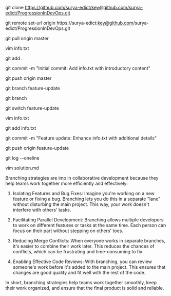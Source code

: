  git clone https://github.com/surya-edict/key@github.com/surya-edict/ProgressionInDevOps.git
 
 git remote set-url origin https://surya-edict:key@github.com/surya-edict/ProgressionInDevOps.git
 
 git pull origin master
 
 vim info.txt
 
 git add .
 
 git commit -m "Initial commit: Add info.txt with introductory content"
 
 git push origin master
 
 git branch feature-update
 
 git branch
 
 git switch feature-update

 vim info.txt
 
 git add info.txt
 
 git commit -m "Feature update: Enhance info.txt with additional details"
 
 git push origin feature-update
 
 git log --oneline
 
 vim solution.md



Branching strategies are imp in collaborative development because they help teams work together more efficiently and effectively: 

1. Isolating Features and Bug Fixes: Imagine you're working on a new feature or fixing a bug. Branching lets you do this in a separate "lane" without disturbing the main project. This way, your work doesn't interfere with others' tasks.

2. Facilitating Parallel Development: Branching allows multiple developers to work on different features or tasks at the same time. Each person can focus on their part without stepping on others' toes.

3. Reducing Merge Conflicts: When everyone works in separate branches, it's easier to combine their work later. This reduces the chances of conflicts, which can be frustrating and time-consuming to fix.

4. Enabling Effective Code Reviews: With branching, you can review someone's work before it's added to the main project. This ensures that changes are good quality and fit well with the rest of the code.

In short, branching strategies help teams work together smoothly, keep their work organized, and ensure that the final product is solid and reliable.


